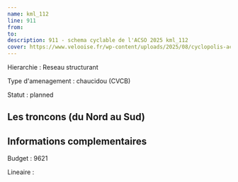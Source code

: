 ```yaml
---
name: kml_112 
line: 911
from: 
to:  
description: 911 - schema cyclable de l'ACSO 2025 kml_112 
cover: https://www.velooise.fr/wp-content/uploads/2025/08/cyclopolis-acso-911.jpg
---
```

Hierarchie : Reseau structurant

Type d'amenagement : chaucidou (CVCB)

Statut : planned

## Les troncons (du Nord au Sud)

## Informations complementaires

Budget  : 9621 

Lineaire :

